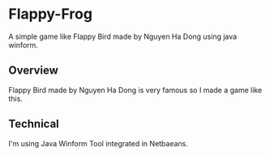 # Flappy-Frog
A simple game like Flappy Bird made by Nguyen Ha Dong using java winform.

## Overview
Flappy Bird made by Nguyen Ha Dong is very famous so I made a game like this.

## Technical
I'm using Java Winform Tool integrated in Netbaeans.
